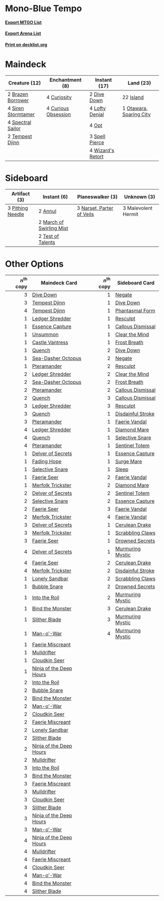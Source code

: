 # Mono-Blue Tempo

#### [Export MTGO List](../collection/Mono-Blue%20Tempo/Mono-Blue%20Tempo.txt)
#### [Export Arena List](../collection/Mono-Blue%20Tempo/Mono-Blue%20Tempo_arena.txt)
#### [Print on decklist.org](http://decklist.org/?deckmain=2%09Brazen%20Borrower%0A4%09Curiosity%0A4%09Curious%20Obsession%0A2%09Dive%20Down%0A22%09Island%0A4%09Lofty%20Denial%0A4%09Opt%0A1%09Otawara,%20Soaring%20City%0A4%09Siren%20Stormtamer%0A4%09Spectral%20Sailor%0A3%09Spell%20Pierce%0A2%09Tempest%20Djinn%0A4%09Wizard's%20Retort&deckside=2%09Annul%0A3%09Malevolent%20Hermit%0A2%09March%20of%20Swirling%20Mist%0A3%09Narset,%20Parter%20of%20Veils%0A3%09Pithing%20Needle%0A2%09Test%20of%20Talents)
# Maindeck

|                                        Creature (12)                                        |                                       Enchantment (8)                                        |                                        Instant (17)                                        |                                            Land (23)                                             |
|---------------------------------------------------------------------------------------------|----------------------------------------------------------------------------------------------|--------------------------------------------------------------------------------------------|--------------------------------------------------------------------------------------------------|
|2 [Brazen Borrower](http://gatherer.wizards.com/Pages/Card/Details.aspx?multiverseid=473001) |4 [Curiosity](http://gatherer.wizards.com/Pages/Card/Details.aspx?multiverseid=45240)         |2 [Dive Down](http://gatherer.wizards.com/Pages/Card/Details.aspx?multiverseid=435205)      |22 [Island](http://gatherer.wizards.com/Pages/Card/Details.aspx?multiverseid=439857)              |
|4 [Siren Stormtamer](http://gatherer.wizards.com/Pages/Card/Details.aspx?multiverseid=435232)|4 [Curious Obsession](http://gatherer.wizards.com/Pages/Card/Details.aspx?multiverseid=439692)|4 [Lofty Denial](http://gatherer.wizards.com/Pages/Card/Details.aspx?multiverseid=485379)   |1 [Otawara, Soaring City](http://gatherer.wizards.com/Pages/Card/Details.aspx?multiverseid=548584)|
|4 [Spectral Sailor](http://gatherer.wizards.com/Pages/Card/Details.aspx?multiverseid=466830) |                                                                                              |4 [Opt](http://gatherer.wizards.com/Pages/Card/Details.aspx?multiverseid=442948)            |                                                                                                  |
|2 [Tempest Djinn](http://gatherer.wizards.com/Pages/Card/Details.aspx?multiverseid=442956)   |                                                                                              |3 [Spell Pierce](http://gatherer.wizards.com/Pages/Card/Details.aspx?multiverseid=425876)   |                                                                                                  |
|                                                                                             |                                                                                              |4 [Wizard's Retort](http://gatherer.wizards.com/Pages/Card/Details.aspx?multiverseid=442963)|                                                                                                  |


# Sideboard

|                                       Artifact (3)                                        |                                            Instant (6)                                            |                                          Planeswalker (3)                                          |    Unknown (3)    |
|-------------------------------------------------------------------------------------------|---------------------------------------------------------------------------------------------------|----------------------------------------------------------------------------------------------------|-------------------|
|3 [Pithing Needle](http://gatherer.wizards.com/Pages/Card/Details.aspx?multiverseid=129526)|2 [Annul](http://gatherer.wizards.com/Pages/Card/Details.aspx?multiverseid=45976)                  |3 [Narset, Parter of Veils](http://gatherer.wizards.com/Pages/Card/Details.aspx?multiverseid=460988)|3 Malevolent Hermit|
|                                                                                           |2 [March of Swirling Mist](http://gatherer.wizards.com/Pages/Card/Details.aspx?multiverseid=548358)|                                                                                                    |                   |
|                                                                                           |2 [Test of Talents](http://gatherer.wizards.com/Pages/Card/Details.aspx?multiverseid=513536)       |                                                                                                    |                   |


# Other Options

|*n*<sup>th</sup> copy|                                          Maindeck Card                                          |*n*<sup>th</sup> copy|                                       Sideboard Card                                       |
|--------------------:|-------------------------------------------------------------------------------------------------|--------------------:|--------------------------------------------------------------------------------------------|
|                    3|[Dive Down](http://gatherer.wizards.com/Pages/Card/Details.aspx?multiverseid=435205)             |                    1|[Negate](http://gatherer.wizards.com/Pages/Card/Details.aspx?multiverseid=423707)           |
|                    3|[Tempest Djinn](http://gatherer.wizards.com/Pages/Card/Details.aspx?multiverseid=442956)         |                    1|[Dive Down](http://gatherer.wizards.com/Pages/Card/Details.aspx?multiverseid=435205)        |
|                    4|[Tempest Djinn](http://gatherer.wizards.com/Pages/Card/Details.aspx?multiverseid=442956)         |                    1|[Phantasmal Form](http://gatherer.wizards.com/Pages/Card/Details.aspx?multiverseid=464010)  |
|                    1|[Ledger Shredder](http://gatherer.wizards.com/Pages/Card/Details.aspx?multiverseid=555247)       |                    1|[Resculpt](http://gatherer.wizards.com/Pages/Card/Details.aspx?multiverseid=513528)         |
|                    1|[Essence Capture](http://gatherer.wizards.com/Pages/Card/Details.aspx?multiverseid=457181)       |                    1|[Callous Dismissal](http://gatherer.wizards.com/Pages/Card/Details.aspx?multiverseid=460971)|
|                    1|[Unsummon](http://gatherer.wizards.com/Pages/Card/Details.aspx?multiverseid=136218)              |                    1|[Clear the Mind](http://gatherer.wizards.com/Pages/Card/Details.aspx?multiverseid=457178)   |
|                    1|[Castle Vantress](http://gatherer.wizards.com/Pages/Card/Details.aspx?multiverseid=473204)       |                    1|[Frost Breath](http://gatherer.wizards.com/Pages/Card/Details.aspx?multiverseid=220284)     |
|                    1|[Quench](http://gatherer.wizards.com/Pages/Card/Details.aspx?multiverseid=457192)                |                    2|[Dive Down](http://gatherer.wizards.com/Pages/Card/Details.aspx?multiverseid=435205)        |
|                    1|[Sea-Dasher Octopus](http://gatherer.wizards.com/Pages/Card/Details.aspx?multiverseid=479586)    |                    2|[Negate](http://gatherer.wizards.com/Pages/Card/Details.aspx?multiverseid=423707)           |
|                    1|[Pteramander](http://gatherer.wizards.com/Pages/Card/Details.aspx?multiverseid=457191)           |                    2|[Resculpt](http://gatherer.wizards.com/Pages/Card/Details.aspx?multiverseid=513528)         |
|                    2|[Ledger Shredder](http://gatherer.wizards.com/Pages/Card/Details.aspx?multiverseid=555247)       |                    2|[Clear the Mind](http://gatherer.wizards.com/Pages/Card/Details.aspx?multiverseid=457178)   |
|                    2|[Sea-Dasher Octopus](http://gatherer.wizards.com/Pages/Card/Details.aspx?multiverseid=479586)    |                    2|[Frost Breath](http://gatherer.wizards.com/Pages/Card/Details.aspx?multiverseid=220284)     |
|                    2|[Pteramander](http://gatherer.wizards.com/Pages/Card/Details.aspx?multiverseid=457191)           |                    2|[Callous Dismissal](http://gatherer.wizards.com/Pages/Card/Details.aspx?multiverseid=460971)|
|                    2|[Quench](http://gatherer.wizards.com/Pages/Card/Details.aspx?multiverseid=457192)                |                    3|[Callous Dismissal](http://gatherer.wizards.com/Pages/Card/Details.aspx?multiverseid=460971)|
|                    3|[Ledger Shredder](http://gatherer.wizards.com/Pages/Card/Details.aspx?multiverseid=555247)       |                    3|[Resculpt](http://gatherer.wizards.com/Pages/Card/Details.aspx?multiverseid=513528)         |
|                    3|[Quench](http://gatherer.wizards.com/Pages/Card/Details.aspx?multiverseid=457192)                |                    1|[Disdainful Stroke](http://gatherer.wizards.com/Pages/Card/Details.aspx?multiverseid=420705)|
|                    3|[Pteramander](http://gatherer.wizards.com/Pages/Card/Details.aspx?multiverseid=457191)           |                    1|[Faerie Vandal](http://gatherer.wizards.com/Pages/Card/Details.aspx?multiverseid=473007)    |
|                    4|[Ledger Shredder](http://gatherer.wizards.com/Pages/Card/Details.aspx?multiverseid=555247)       |                    1|[Diamond Mare](http://gatherer.wizards.com/Pages/Card/Details.aspx?multiverseid=447368)     |
|                    4|[Quench](http://gatherer.wizards.com/Pages/Card/Details.aspx?multiverseid=457192)                |                    1|[Selective Snare](http://gatherer.wizards.com/Pages/Card/Details.aspx?multiverseid=452803)  |
|                    4|[Pteramander](http://gatherer.wizards.com/Pages/Card/Details.aspx?multiverseid=457191)           |                    1|[Sentinel Totem](http://gatherer.wizards.com/Pages/Card/Details.aspx?multiverseid=435404)   |
|                    1|[Delver of Secrets](http://gatherer.wizards.com/Pages/Card/Details.aspx?multiverseid=226749)     |                    1|[Essence Capture](http://gatherer.wizards.com/Pages/Card/Details.aspx?multiverseid=457181)  |
|                    1|[Fading Hope](http://gatherer.wizards.com/Pages/Card/Details.aspx?multiverseid=534812)           |                    1|[Surge Mare](http://gatherer.wizards.com/Pages/Card/Details.aspx?multiverseid=447213)       |
|                    1|[Selective Snare](http://gatherer.wizards.com/Pages/Card/Details.aspx?multiverseid=452803)       |                    1|[Sleep](http://gatherer.wizards.com/Pages/Card/Details.aspx?multiverseid=405385)            |
|                    1|[Faerie Seer](http://gatherer.wizards.com/Pages/Card/Details.aspx?multiverseid=464000)           |                    2|[Faerie Vandal](http://gatherer.wizards.com/Pages/Card/Details.aspx?multiverseid=473007)    |
|                    1|[Merfolk Trickster](http://gatherer.wizards.com/Pages/Card/Details.aspx?multiverseid=442944)     |                    2|[Diamond Mare](http://gatherer.wizards.com/Pages/Card/Details.aspx?multiverseid=447368)     |
|                    2|[Delver of Secrets](http://gatherer.wizards.com/Pages/Card/Details.aspx?multiverseid=226749)     |                    2|[Sentinel Totem](http://gatherer.wizards.com/Pages/Card/Details.aspx?multiverseid=435404)   |
|                    2|[Selective Snare](http://gatherer.wizards.com/Pages/Card/Details.aspx?multiverseid=452803)       |                    2|[Essence Capture](http://gatherer.wizards.com/Pages/Card/Details.aspx?multiverseid=457181)  |
|                    2|[Faerie Seer](http://gatherer.wizards.com/Pages/Card/Details.aspx?multiverseid=464000)           |                    3|[Faerie Vandal](http://gatherer.wizards.com/Pages/Card/Details.aspx?multiverseid=473007)    |
|                    2|[Merfolk Trickster](http://gatherer.wizards.com/Pages/Card/Details.aspx?multiverseid=442944)     |                    4|[Faerie Vandal](http://gatherer.wizards.com/Pages/Card/Details.aspx?multiverseid=473007)    |
|                    3|[Delver of Secrets](http://gatherer.wizards.com/Pages/Card/Details.aspx?multiverseid=226749)     |                    1|[Cerulean Drake](http://gatherer.wizards.com/Pages/Card/Details.aspx?multiverseid=466807)   |
|                    3|[Merfolk Trickster](http://gatherer.wizards.com/Pages/Card/Details.aspx?multiverseid=442944)     |                    1|[Scrabbling Claws](http://gatherer.wizards.com/Pages/Card/Details.aspx?multiverseid=451173) |
|                    3|[Faerie Seer](http://gatherer.wizards.com/Pages/Card/Details.aspx?multiverseid=464000)           |                    1|[Drowned Secrets](http://gatherer.wizards.com/Pages/Card/Details.aspx?multiverseid=452789)  |
|                    4|[Delver of Secrets](http://gatherer.wizards.com/Pages/Card/Details.aspx?multiverseid=226749)     |                    1|[Murmuring Mystic](http://gatherer.wizards.com/Pages/Card/Details.aspx?multiverseid=452795) |
|                    4|[Faerie Seer](http://gatherer.wizards.com/Pages/Card/Details.aspx?multiverseid=464000)           |                    2|[Cerulean Drake](http://gatherer.wizards.com/Pages/Card/Details.aspx?multiverseid=466807)   |
|                    4|[Merfolk Trickster](http://gatherer.wizards.com/Pages/Card/Details.aspx?multiverseid=442944)     |                    2|[Disdainful Stroke](http://gatherer.wizards.com/Pages/Card/Details.aspx?multiverseid=420705)|
|                    1|[Lonely Sandbar](http://gatherer.wizards.com/Pages/Card/Details.aspx?multiverseid=376401)        |                    2|[Scrabbling Claws](http://gatherer.wizards.com/Pages/Card/Details.aspx?multiverseid=451173) |
|                    1|[Bubble Snare](http://gatherer.wizards.com/Pages/Card/Details.aspx?multiverseid=491675)          |                    2|[Drowned Secrets](http://gatherer.wizards.com/Pages/Card/Details.aspx?multiverseid=452789)  |
|                    1|[Into the Roil](http://gatherer.wizards.com/Pages/Card/Details.aspx?multiverseid=389560)         |                    2|[Murmuring Mystic](http://gatherer.wizards.com/Pages/Card/Details.aspx?multiverseid=452795) |
|                    1|[Bind the Monster](http://gatherer.wizards.com/Pages/Card/Details.aspx?multiverseid=503655)      |                    3|[Cerulean Drake](http://gatherer.wizards.com/Pages/Card/Details.aspx?multiverseid=466807)   |
|                    1|[Slither Blade](http://gatherer.wizards.com/Pages/Card/Details.aspx?multiverseid=426773)         |                    3|[Murmuring Mystic](http://gatherer.wizards.com/Pages/Card/Details.aspx?multiverseid=452795) |
|                    1|[Man-o'-War](http://gatherer.wizards.com/Pages/Card/Details.aspx?multiverseid=442053)            |                    4|[Murmuring Mystic](http://gatherer.wizards.com/Pages/Card/Details.aspx?multiverseid=452795) |
|                    1|[Faerie Miscreant](http://gatherer.wizards.com/Pages/Card/Details.aspx?multiverseid=398459)      |                     |                                                                                            |
|                    1|[Mulldrifter](http://gatherer.wizards.com/Pages/Card/Details.aspx?multiverseid=389605)           |                     |                                                                                            |
|                    1|[Cloudkin Seer](http://gatherer.wizards.com/Pages/Card/Details.aspx?multiverseid=466808)         |                     |                                                                                            |
|                    1|[Ninja of the Deep Hours](http://gatherer.wizards.com/Pages/Card/Details.aspx?multiverseid=74587)|                     |                                                                                            |
|                    2|[Into the Roil](http://gatherer.wizards.com/Pages/Card/Details.aspx?multiverseid=389560)         |                     |                                                                                            |
|                    2|[Bubble Snare](http://gatherer.wizards.com/Pages/Card/Details.aspx?multiverseid=491675)          |                     |                                                                                            |
|                    2|[Bind the Monster](http://gatherer.wizards.com/Pages/Card/Details.aspx?multiverseid=503655)      |                     |                                                                                            |
|                    2|[Man-o'-War](http://gatherer.wizards.com/Pages/Card/Details.aspx?multiverseid=442053)            |                     |                                                                                            |
|                    2|[Cloudkin Seer](http://gatherer.wizards.com/Pages/Card/Details.aspx?multiverseid=466808)         |                     |                                                                                            |
|                    2|[Faerie Miscreant](http://gatherer.wizards.com/Pages/Card/Details.aspx?multiverseid=398459)      |                     |                                                                                            |
|                    2|[Lonely Sandbar](http://gatherer.wizards.com/Pages/Card/Details.aspx?multiverseid=376401)        |                     |                                                                                            |
|                    2|[Slither Blade](http://gatherer.wizards.com/Pages/Card/Details.aspx?multiverseid=426773)         |                     |                                                                                            |
|                    2|[Ninja of the Deep Hours](http://gatherer.wizards.com/Pages/Card/Details.aspx?multiverseid=74587)|                     |                                                                                            |
|                    2|[Mulldrifter](http://gatherer.wizards.com/Pages/Card/Details.aspx?multiverseid=389605)           |                     |                                                                                            |
|                    3|[Into the Roil](http://gatherer.wizards.com/Pages/Card/Details.aspx?multiverseid=389560)         |                     |                                                                                            |
|                    3|[Bind the Monster](http://gatherer.wizards.com/Pages/Card/Details.aspx?multiverseid=503655)      |                     |                                                                                            |
|                    3|[Faerie Miscreant](http://gatherer.wizards.com/Pages/Card/Details.aspx?multiverseid=398459)      |                     |                                                                                            |
|                    3|[Mulldrifter](http://gatherer.wizards.com/Pages/Card/Details.aspx?multiverseid=389605)           |                     |                                                                                            |
|                    3|[Cloudkin Seer](http://gatherer.wizards.com/Pages/Card/Details.aspx?multiverseid=466808)         |                     |                                                                                            |
|                    3|[Slither Blade](http://gatherer.wizards.com/Pages/Card/Details.aspx?multiverseid=426773)         |                     |                                                                                            |
|                    3|[Ninja of the Deep Hours](http://gatherer.wizards.com/Pages/Card/Details.aspx?multiverseid=74587)|                     |                                                                                            |
|                    3|[Man-o'-War](http://gatherer.wizards.com/Pages/Card/Details.aspx?multiverseid=442053)            |                     |                                                                                            |
|                    4|[Ninja of the Deep Hours](http://gatherer.wizards.com/Pages/Card/Details.aspx?multiverseid=74587)|                     |                                                                                            |
|                    4|[Mulldrifter](http://gatherer.wizards.com/Pages/Card/Details.aspx?multiverseid=389605)           |                     |                                                                                            |
|                    4|[Faerie Miscreant](http://gatherer.wizards.com/Pages/Card/Details.aspx?multiverseid=398459)      |                     |                                                                                            |
|                    4|[Cloudkin Seer](http://gatherer.wizards.com/Pages/Card/Details.aspx?multiverseid=466808)         |                     |                                                                                            |
|                    4|[Man-o'-War](http://gatherer.wizards.com/Pages/Card/Details.aspx?multiverseid=442053)            |                     |                                                                                            |
|                    4|[Bind the Monster](http://gatherer.wizards.com/Pages/Card/Details.aspx?multiverseid=503655)      |                     |                                                                                            |
|                    4|[Slither Blade](http://gatherer.wizards.com/Pages/Card/Details.aspx?multiverseid=426773)         |                     |                                                                                            |

